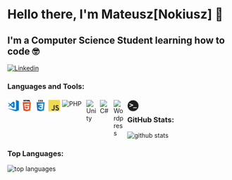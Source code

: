 # Hello there, I'm Mateusz[Nokiusz] 👋
## I'm a Computer Science Student learning how to code 🤓
[![Linkedin](https://img.shields.io/badge/linkedin-%230077B5.svg?&style=for-the-badge&logo=linkedin&logoColor=white)](https://www.linkedin.com/in/mklakus)

### Languages and Tools:
<a href="#"><img align="left" style="margin-right:5px;margin-top:5px;" alt="Visual Studio Code" title="Visual Studio Code" width="26px" src="https://raw.githubusercontent.com/github/explore/80688e429a7d4ef2fca1e82350fe8e3517d3494d/topics/visual-studio-code/visual-studio-code.png" /></a>

<a href="#"><img align="left" alt="HTML5" title="HTML5" style="margin-right:5px;margin-top:5px;" width="26px" src="https://raw.githubusercontent.com/github/explore/80688e429a7d4ef2fca1e82350fe8e3517d3494d/topics/html/html.png" /></a>

<a href="#"><img align="left" alt="CSS3" title="CSS3" style="margin-right:5px;margin-top:5px;" width="26px" src="https://raw.githubusercontent.com/github/explore/80688e429a7d4ef2fca1e82350fe8e3517d3494d/topics/css/css.png" /></a>

<a href="#"><img align="left" alt="JavaScript" title="JavaScript" style="margin-right:5px;margin-top:5px;" width="26px" src="https://raw.githubusercontent.com/github/explore/80688e429a7d4ef2fca1e82350fe8e3517d3494d/topics/javascript/javascript.png" /></a>

<a href="#"><img align="left" alt="PHP"  title="PHP" style="margin-right:5px;margin-top:5px;" width="50px" src="https://cdn.freebiesupply.com/logos/large/2x/php-1-logo-png-transparent.png" /></a>

<a href="#"><img align="left" alt="Unity"  title="Unity" style="margin-right:5px;margin-top:5px;" width="26px" src="https://unity3d.com/profiles/unity3d/themes/unity/images/pages/branding_trademarks/unity-tab-square-black.png" /></a>

<a href="#"><img align="left" alt="C#"  title="C#" style="margin-right:5px;margin-top:5px;" width="26px" src="https://upload.wikimedia.org/wikipedia/commons/thumb/7/7a/C_Sharp_logo.svg/1200px-C_Sharp_logo.svg.png" /></a>


<a href="#"><img align="left" style="margin-right:5px;margin-top:5px;" alt="Wordpress" title="Wordpress" width="26px" src="https://upload.wikimedia.org/wikipedia/commons/thumb/9/98/WordPress_blue_logo.svg/1024px-WordPress_blue_logo.svg.png" /></a>

<a href="#"><img align="left" style="margin-right:5px;margin-top:5px;" alt="Terminal" title="Terminal" width="26px" src="https://raw.githubusercontent.com/github/explore/80688e429a7d4ef2fca1e82350fe8e3517d3494d/topics/terminal/terminal.png" /></a><br>  

### GitHub Stats:
![github stats](https://github-readme-stats.vercel.app/api?username=Nokiusz&count_private=true&show_icons=true&theme=onedark&hide=prs,issues&custom_title=Nokiusz%20GitHub%20Stats)


### Top Languages:
![top languages](https://github-readme-stats.vercel.app/api/top-langs/?username=Nokiusz&layout=compact&theme=onedark)

